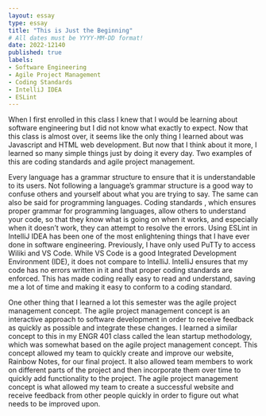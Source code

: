 ```yaml
---
layout: essay
type: essay
title: "This is Just the Beginning"
# All dates must be YYYY-MM-DD format!
date: 2022-12140
published: true
labels:
- Software Engineering
- Agile Project Management
- Coding Standards
- IntelliJ IDEA
- ESLint
---
```


<p>When I first enrolled in this class I knew that I would be learning about software engineering but I did not know what exactly to expect. Now that this class is almost over, it seems like the only thing I learned about was Javascript and HTML web development. But now that I think about it more, I learned so many simple things just by doing it every day. Two examples of this are coding standards and agile project management.</p>

<p>Every language has a grammar structure to ensure that it is understandable to its users. Not following a language’s grammar structure is a good way to confuse others and yourself about what you are trying to say. The same can also be said for programming languages. Coding standards , which ensures proper grammar for programming languages, allow others to understand your code, so that they know what is going on when it works, and especially when it doesn’t work, they can attempt to resolve the errors. Using ESLint in IntelliJ IDEA has been one of the most enlightening things that I have ever done in software engineering. Previously, I have only used PuTTy to access Wiliki and VS Code. While VS Code is a good Integrated Development Environment (IDE), it does not compare to IntelliJ. IntelliJ ensures that my code has no errors written in it and that proper coding standards are enforced. This has made coding really easy to read and understand, saving me a lot of time and making it easy to conform to a coding standard.</p>

<p>One other thing that I learned a lot this semester was the agile project management concept. The agile project management concept is an interactive approach to software development in order to receive feedback as quickly as possible and integrate these changes. I learned a similar concept to this in my ENGR 401 class called the lean startup methodology, which was somewhat based on the agile project management concept. This concept allowed my team to quickly create and improve our website, Rainbow Notes, for our final project. It also allowed team members to work on different parts of the project and then incorporate them over time to quickly add functionality to the project. The agile project management concept is what allowed my team to create a successful website and receive feedback from other people quickly in order to figure out what needs to be improved upon.</p>
